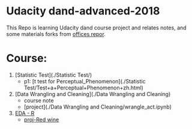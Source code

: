 # Udacity dand-advanced-2018

This Repo is learning Udacity dand course project and relates notes, and some materials forks from [offices repor](https://github.com/udacity/new-dand-advanced-china/).



# Course:

1. [Statistic Test](./Statistic Test/)
   - p1: [t test for Perceptual_Phenomenon](./Statistic Test/Test+a+Perceptual+Phenomenon+zh.html)
2. [Data Wrangling and Cleaning](./Data Wrangling and Cleaning)
	- course note
	- [project](./Data Wrangling and Cleaning/wrangle_act.ipynb)
3. [EDA - R](./EDA/) 
    - [proj-Red wine](./EDA/wineQualityReds_EDA.html)


